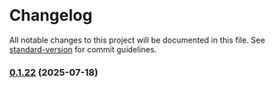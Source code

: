 # Changelog

All notable changes to this project will be documented in this file. See [standard-version](https://github.com/conventional-changelog/standard-version) for commit guidelines.

### [0.1.22](https://github.com/MonetizedMCP/typescript-sdk/compare/v0.1.24...v0.1.22) (2025-07-18)
